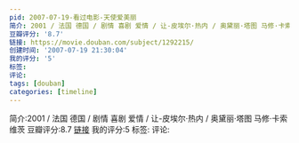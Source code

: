 ```yaml
---
pid: 2007-07-19-看过电影-天使爱美丽
简介: 2001 / 法国 德国 / 剧情 喜剧 爱情 / 让-皮埃尔·热内 / 奥黛丽·塔图 马修·卡索维茨
豆瓣评分: '8.7'
链接: https://movie.douban.com/subject/1292215/
创建时间: '2007-07-19 21:30:04'
我的评分: '5'
标签:
评论:
tags: [douban]
categories: [timeline]
---
```

简介:2001 / 法国 德国 / 剧情 喜剧 爱情 / 让-皮埃尔·热内 / 奥黛丽·塔图 马修·卡索维茨
豆瓣评分:8.7
[链接](https://movie.douban.com/subject/1292215/)
我的评分:5
标签:
评论:
